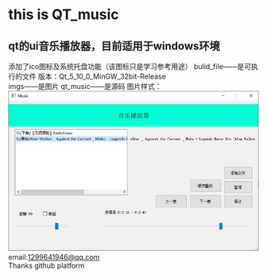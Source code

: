 # this is QT_music  
## qt的ui音乐播放器，目前适用于windows环境  
添加了ico图标及系统托盘功能（该图标只是学习参考用途）
bulid_file——是可执行的文件 版本：Qt_5_10_0_MinGW_32bit-Release  
imgs——是图片
qt_music——是源码
图片样式：  
![image](https://github.com/azx102003000/qt_music/blob/master/imgs/img1.jpg)  
email:1299641946@qq.com  
Thanks github platform  